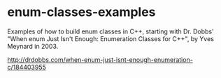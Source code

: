 # enum-classes-examples
Examples of how to build enum classes in C++, starting with Dr. Dobbs' "When enum Just Isn't Enough: Enumeration Classes for C++", by Yves Meynard in 2003.

http://drdobbs.com/when-enum-just-isnt-enough-enumeration-c/184403955
